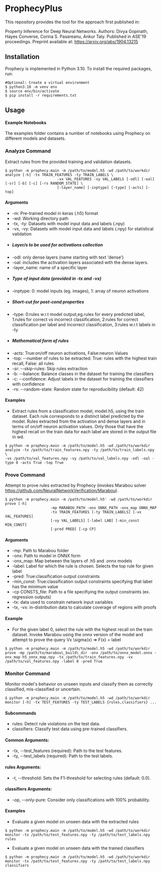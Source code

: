 # ProphecyPlus
This repository provides the tool for the approach first published in:

Property Inference for Deep Neural Networks.
Authors: Divya Gopinath, Hayes Converse, Corina S. Pasareanu, Ankur Taly.
Published in ASE'19 proceedings. Preprint available at: https://arxiv.org/abs/1904.13215


## Installation
Prophecy is implemented in Python 3.10. To install the required packages, run:

```shell
#Optional: Create a virtual environment
$ python3.10 -m venv env
$ source env/bin/activate
$ pip install -r requirements.txt
```

## Usage

#### Example Notebooks
The examples folder contains a number of notebooks using Prophecy on different models and datasets.

### Analyze Command

Extract rules from the provided training and validation datasets.


```shell
$ python -m prophecy.main -m /path/to/model.h5 -wd /path/to/workdir analyze [-h] -tx TRAIN_FEATURES -ty TRAIN_LABELS \
						-vx VAL_FEATURES -vy VAL_LABELS [-odl] [-oal] [-sr] [-b] [-c] [-rs RANDOM_STATE] \
						[-layer_name] [-inptype] [-type] [-acts] [-top]
```

#### Arguments

- -m: Pre-trained model in keras (.h5) format
- -wd: Working directory path
- -tx, -ty: Datasets with model input data and labels (.npy) 
- -vx, -vy: Datasets with model input data and labels (.npy) for statistical validation
- ##### Layer/s to be used for activations collection
- -odl: only dense layers (name starting with text 'dense')
- -oal: includes the activation layers associated with the dense layers.
- -layer_name: name of a specific layer
- ##### Type of input data (provided in -tx and -vx)
- -inptype: 0: model inputs (eg. images), 1: array of neuron activations
- ##### Short-cut for post-cond properties
- -type: 0:rules w.r.t model output,eg.rules for every predicted label, 1:rules for correct vs incorrect classification, 2:rules for correct classification per label and incorrect classification, 3:rules w.r.t labels in -ty
- ##### Mathematical form of rules
- -acts: True:on/off neuron activations, False:neuron Values
- -top: --number of rules to be extracted: True: rules with the highest train recall, False: all rules
- -sr: --skip-rules: Skip rules extraction
- -b: --balance: Balance classes in the dataset for training the classifiers
- -c: --confidence: Adjust labels in the dataset for training the classifiers with confidence
- -rs: --random-state: Random state for reproducibility (default: 42)

#### Examples

- Extract rules from a classification model, model.h5, using the train dataset. Each rule corresponds to a distinct label predicted by the model. Rules extracted from the activation and dense layers and in terms of on/off neuron activation values. Only those that have the highest recall on the train data for each label are stored in the output file in wd.

```shell
$ python -m prophecy.main -m /path/to/model.h5 -wd /path/to/workdir analyze -tx /path/to/train_features.npy -ty /path/to/train_labels.npy \
-vx /path/to/val_features.npy -vy /path/to/val_labels.npy -odl -oal -type 0 -acts True -top True
```

### Prove Command

Attempt to prove rules extracted by Prophecy (invokes Marabou solver https://github.com/NeuralNetworkVerification/Marabou).

```shell
$ python -m prophecy.main -m /path/to/model.h5' -wd /path/to/workdir prove [-h]
                     -mp MARABOU_PATH -onx ONNX_PATH -onx_map ONNX_MAP
                     -tx TRAIN_FEATURES [-ty TRAIN_LABELS] [-vx VAL_FEATURES]
                     [-vy VAL_LABELS] [-label LAB] [-min_const MIN_CONST]
                     [-pred PRED] [-cp CP]
```

#### Arguments
- -mp: Path to Marabou folder
- -onx: Path to model in ONNX form
- -onx_map: Map between the layers of .h5 and .onnx models
- -label: Label for which the rule is chosen. Selects the top rule for given label
- -pred: True:classification output constraints
- -min_const: True:classification output constraints specifying that label has the minimum value
- -cp CONSTS_file: Path to a file specifiying the output constraints (ex. regression outputs)
- -tx: data used to constrain network input variables
- -tx, -vx: in-distribution data to calculate coverage of regions with proofs

#### Example
- For the given label 0, select the rule with the highest recall on the train dataset. Invoke Marabou using the onnx version of the model and attempt to prove the query Vx \sigma(x) => F(x) = label
```shell
$ python -m prophecy.main -m /path/to/model.h5 -wd /path/to/workdir prove -mp /path/to/marabou\_build\_dir -onx /path/to/onnx_model.onnx -onx_map h5_onnx_map.npy -tx /path/to/train_features.npy -vx /path/to/val_features.npy -label 0 -pred True
```

### Monitor Command

Monitor model's behavior on unseen inputs and classify them as correctly classified, mis-classified or uncertain.

```shell
$ python -m prophecy.main -m /path/to/model.h5 -wd /path/to/workdir monitor [-h] -tx TEST_FEATURES -ty TEST_LABELS {rules,classifiers} ...
```

#### Subcommands
- rules: Detect rule violations on the test data.
- classifiers: Classify test data using pre-trained classifiers.


#### Common Arguments:
- -tx, --test_features (required): Path to the test features.
- -ty, --test_labels (required): Path to the test labels.


#### rules Arguments:
- -t, --threshold: Sets the F1-threshold for selecting rules (default: 0.0).

#### classifiers Arguments:
- -op, --only-pure: Consider only classifications with 100% probability.

#### Examples
- Evaluate a given model on unseen data with the extracted rules
```shell
$ python -m prophecy.main -m /path/to/model.h5 -wd /path/to/workdir monitor -tx /path/to/test_features.npy -ty /path/to/test_labels.npy rules
```

- Evaluate a given model on unseen data with the trained classifiers
```shell
$ python -m prophecy.main -m /path/to/model.h5 -wd /path/to/workdir monitor -tx /path/to/test_features.npy -ty /path/to/test_labels.npy classifiers 
```

